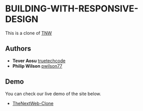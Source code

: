 # BUILDING-WITH-RESPONSIVE-DESIGN
This is a clone of [TNW](https://thenextweb.com/)

## Authors
- **Tever Aosu** [truetechcode](https://github.com/truetechcode)
- **Philip Wilson** [pwilson77](https://github.com/pwilson77)

## Demo
You can check our live demo of the site below.
- [TheNextWeb-Clone](https://pwilson77.github.io/BUILDING-WITH-RESPONSIVE-DESIGN/)